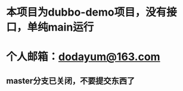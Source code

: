# 本项目为dubbo-demo项目，没有接口，单纯main运行

# 个人邮箱：dodayum@163.com

## master分支已关闭，不要提交东西了

[comment]: <> (## 个人微信：)

[comment]: <> (![]&#40;./笔记/image/我的微信.jpeg&#41;)

[comment]: <> (# 广告位：大家来滑水啊，里面的阔阔家里是养熊猫的)

[comment]: <> (![]&#40;./笔记/image/群微信.jpeg&#41;)

[comment]: <> (&#41;)